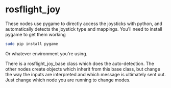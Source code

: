 # rosflight_joy

These nodes use pygame to directly access the joysticks with python, and automatically detects the joystick type and mappings.  You'll need to install pygame to get them working

``` bash
sudo pip install pygame
```

Or whatever environment you're using.

There is a rosflight_joy_base class which does the auto-detection.  The other nodes create objects which inherit from this base class, but change the way the inputs are interpreted and which message is ultimately sent out.  Just change which node you are running to change modes.
